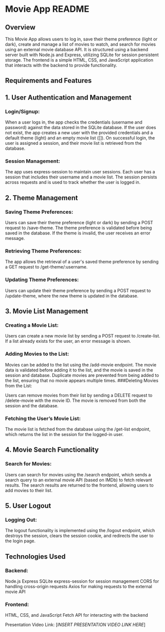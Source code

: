 # Movie App README
## Overview
This Movie App allows users to log in, save their theme preference (light or dark), create and manage a list of movies to watch, and search for movies using an external movie database API. It is structured using a backend server built with Node.js and Express, utilizing SQLite for session persistent storage. The frontend is a simple HTML, CSS, and JavaScript application that interacts with the backend to provide functionality.

## Requirements and Features
## 1. User Authentication and Management
### Login/Signup:

When a user logs in, the app checks the credentials (username and password) against the data stored in the SQLite database.
If the user does not exist, the app creates a new user with the provided credentials and a default theme (light) and an empty movie list ([]).
On successful login, the user is assigned a session, and their movie list is retrieved from the database.
### Session Management:

The app uses express-session to maintain user sessions. Each user has a session that includes their username and a movie list.
The session persists across requests and is used to track whether the user is logged in.
## 2. Theme Management
### Saving Theme Preferences:

Users can save their theme preference (light or dark) by sending a POST request to /save-theme.
The theme preference is validated before being saved in the database. If the theme is invalid, the user receives an error message.
### Retrieving Theme Preferences:

The app allows the retrieval of a user's saved theme preference by sending a GET request to /get-theme/:username.
### Updating Theme Preferences:

Users can update their theme preference by sending a POST request to /update-theme, where the new theme is updated in the database.
## 3. Movie List Management
### Creating a Movie List:

Users can create a new movie list by sending a POST request to /create-list. If a list already exists for the user, an error message is shown.
### Adding Movies to the List:

Movies can be added to the list using the /add-movie endpoint. The movie data is validated before adding it to the list, and the movie is saved in the session and database.
Duplicate movies are prevented from being added to the list, ensuring that no movie appears multiple times.
###Deleting Movies from the List:

Users can remove movies from their list by sending a DELETE request to /delete-movie with the movie ID. The movie is removed from both the session and the database.
### Fetching the User’s Movie List:

The movie list is fetched from the database using the /get-list endpoint, which returns the list in the session for the logged-in user.
## 4. Movie Search Functionality
### Search for Movies:
Users can search for movies using the /search endpoint, which sends a search query to an external movie API (based on IMDb) to fetch relevant results.
The search results are returned to the frontend, allowing users to add movies to their list.
## 5. User Logout
### Logging Out:
The logout functionality is implemented using the /logout endpoint, which destroys the session, clears the session cookie, and redirects the user to the login page.
## Technologies Used
### Backend:

Node.js
Express
SQLite
express-session for session management
CORS for handling cross-origin requests
Axios for making requests to the external movie API
### Frontend:

HTML, CSS, and JavaScript
Fetch API for interacting with the backend

Presentation Video Link: [*INSERT PRESENTATION VIDEO LINK HERE*] 
